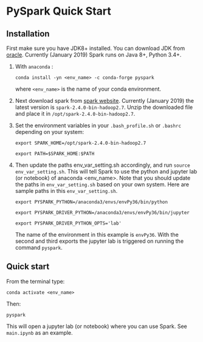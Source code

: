 # PySpark Quick Start

## Installation

First make sure you have JDK8+ installed. You can download JDK from [oracle](https://www.oracle.com/technetwork/java/javase/downloads/jdk8-downloads-2133151.html). Currently (January 2019) Spark runs on Java 8+, Python 3.4+. 

1. With `anaconda` :

   `conda install -yn <env_name> -c conda-forge pyspark`

   where `<env_name>` is the name of your conda environment. 

2. Next download spark from [spark website](https://spark.apache.org/downloads.html). Currently (January 2019) the latest version is `spark-2.4.0-bin-hadoop2.7`. Unzip the downloaded file and place it in `/opt/spark-2.4.0-bin-hadoop2.7`. 

3. Set the environment variables in your `.bash_profile.sh` or `.bashrc` depending on your system:

   `export SPARK_HOME=/opt/spark-2.4.0-bin-hadoop2.7`

   `export PATH=$SPARK_HOME:$PATH`

3. Then update the paths env_var_setting.sh accordingly, and run `source env_var_setting.sh`. This will tell Spark to use the python and jupyter lab (or notebook) of anaconda <env_name>. Note that you should update the paths in `env_var_setting.sh` based on your own system. Here are sample paths in this `env_var_setting.sh`. 

   `export PYSPARK_PYTHON=/anaconda3/envs/envPy36/bin/python`

   `export PYSPARK_DRIVER_PYTHON=/anaconda3/envs/envPy36/bin/jupyter`

   `export PYSPARK_DRIVER_PYTHON_OPTS='lab'`

   The name of the environment in this example is `envPy36`. With the second and third exports the jupyter lab is triggered on running the command `pyspark`.



## Quick start

From the terminal type:

`conda activate <env_name>`

Then:

`pyspark`

This will open a jupyter lab (or notebook) where you can use Spark. See `main.ipynb` as an example. 